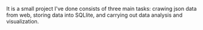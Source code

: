 
It is a small project I've done consists of three main tasks: crawing json data from web, storing data into SQLlite, and carrying out data analysis and visualization.
